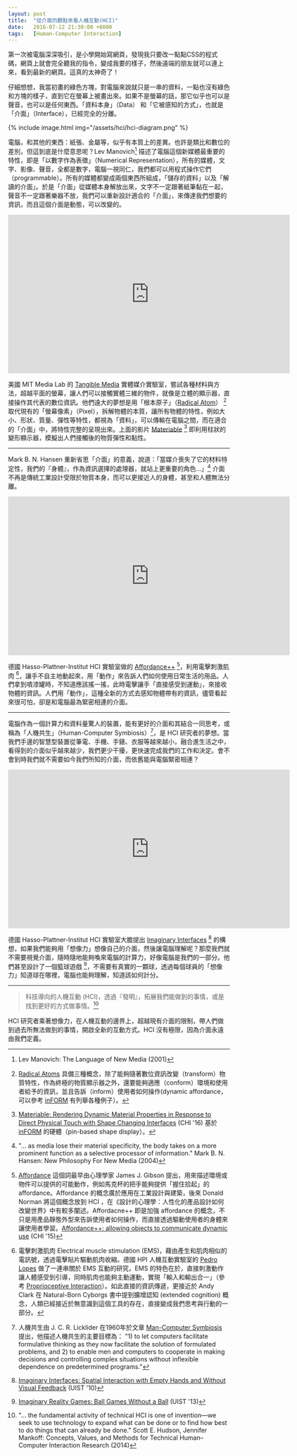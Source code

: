 ```yaml
---
layout: post
title:  "從介面的觀點來看人機互動(HCI)"
date:   2016-07-12 21:30:00 +0800
tags:   [Human-Computer Interaction]
---
```


第一次被電腦深深吸引，是小學開始寫網頁，發現我只要改一點點CSS的程式碼，網頁上就會完全聽我的指令，變成我要的樣子，然後遠端的朋友就可以連上來，看到最新的網頁。這真的太神奇了！

仔細想想，我當初畫的綠色方塊，對電腦來說就只是一串的資料，一點也沒有綠色和方塊的樣子，直到它在螢幕上被畫出來。如果不是螢幕的話，那它似乎也可以是聲音，也可以是任何東西。「資料本身」（Data） 和「它被感知的方式」，也就是「介面」（Interface），已經完全的分離。

{% include image.html
           img="/assets/hci/hci-diagram.png" %}

電腦，和其他的東西：紙張、金屬等，似乎有本質上的差異。也許是類比和數位的差別，但這到底是什麼意思呢？Lev Manovich[^1] 描述了電腦這個新媒體最重要的特性，即是「以數字作為表徵」（Numerical Representation），所有的媒體，文字、影像、聲音，全都是數字，電腦一視同仁，我們都可以用程式操作它們（programmable）。所有的媒體都變成兩個東西所組成，「儲存的資料」以及「解讀的介面」。於是「介面」從媒體本身解放出來，文字不一定跟著紙筆黏在一起，聲音不一定跟著樂器不放，我們可以重新設計適合的「介面」，來傳達我們想要的資訊，而且這個介面是動態，可以改變的。

<div class="video-wrapper">
  <iframe src="https://player.vimeo.com/video/165798784" width="640" height="360" frameborder="0" webkitallowfullscreen mozallowfullscreen allowfullscreen></iframe>
</div>

美國 MIT Media Lab 的 [Tangible Media](http://tangible.media.mit.edu/) 實體媒介實驗室，嘗試各種材料與方法，超越平面的螢幕，讓人們可以接觸實體三維的物件，就像是立體的顯示器，直接操作其代表的數位資訊。他們遠大的夢想是用「根本原子」（[Radical Atom](http://tangible.media.mit.edu/project/radical-atoms/)） [^2] 取代現有的「螢幕像素」（Pixel），拆解物體的本質，讓所有物體的特性，例如大小、形狀、質量、彈性等特性，都視為「資料」，可以傳輸在電腦之間，而在適合的「介面」中，將特性完整的呈現出來。上面的影片 [Materiable](http://tangible.media.mit.edu/project/materiable/) [^3] 即利用柱狀的變形顯示器，模擬出人們接觸後的物質彈性和黏性。

---

Mark B. N. Hansen 重新省思「介面」的意義，說道：「當媒介喪失了它的材料特定性，我們的『身體』，作為資訊選擇的處理器，就站上更重要的角色…」[^4] 介面不再是傳統工業設計受限於物質本身，而可以更接近人的身體，甚至和人體無法分離。

<div class="video-wrapper">
  <iframe width="640" height="360" src="https://www.youtube.com/embed/Gz4dphzBb6I" frameborder="0" allowfullscreen></iframe>
</div>

德國 Hasso-Plattner-Institut HCI 實驗室做的 [Affordance++](https://hpi.de/baudisch/projects/affordance.html) [^5]，利用電擊刺激肌肉 [^6]，讓手不自主地動起來，用「動作」來告訴人們如何使用日常生活的用品。人們拿到噴漆罐時，不知道應該搖一搖，此時電擊讓手「直接感受到運動」，來接收物體的資訊。人們用「動作」，這種全新的方式去感知物體帶有的資訊，儘管看起來很可怕，卻是和電腦最為緊密相連的介面。

---

電腦作為一個計算力和資料量驚人的裝置，能有更好的介面和其結合一同思考，或稱為「人機共生」（Human-Computer Symbiosis）[^7]，是 HCI 研究者的夢想。當我們手邊的智慧型裝置從筆電、手機、手錶、衣服等越來越小，融合進生活之中，看得到的介面似乎越來越少，我們更少干擾，更快速完成我們的工作和決定。會不會到時我們就不需要如今我們所知的介面，而依舊能與電腦緊密相連？

<div class="video-wrapper">
  <iframe width="640" height="360" src="https://www.youtube.com/embed/NNirAkibYGc" frameborder="0" allowfullscreen></iframe>
</div>

德國 Hasso-Plattner-Institut HCI 實驗室大膽提出 [Imaginary Interfaces](https://hpi.de/baudisch/projects/imaginary-interfaces.html) [^8] 的構想，如果我們能夠用「想像力」想像自己的介面，然後讓電腦理解呢？那麼我們就不需要視覺介面，隨時隨地能夠喚來電腦的計算力，好像電腦是我們的一部分。他們甚至設計了一個籃球遊戲 [^9]，不需要有真實的一顆球，透過每個球員的「想像力」知道球在哪裡，電腦也能夠理解，知道該如何計分。

---

> 科技導向的人機互動 (HCI)，透過『發明』，拓展我們能做到的事情，或是找到更好的方式做事情。[^10]

HCI 研究者乘著想像力，在人機互動的邊界上，超越現有介面的限制，帶人們做到過去所無法做到的事情，開啟全新的互動方式。HCI 沒有極限，因為介面永遠由我們定義。

[^1]: Lev Manovich: The Language of New Media (2001)
[^2]: [Radical Atoms](https://tangible.media.mit.edu/project/radical-atoms/) 具備三種概念，除了能夠隨著數位資訊改變（transform）物質特性，作為終極的物質顯示器之外，還要能夠適應（conform）環境和使用者給予的資訊，並且告訴（inform）使用者如何操作(dynamic affordance，可以參考 [inFORM](https://tangible.media.mit.edu/project/inform/) 有列舉各種例子）。
[^3]: [Materiable: Rendering Dynamic Material Properties in Response to Direct Physical Touch with Shape Changing Interfaces](http://tangible.media.mit.edu/project/materiable/) (CHI '16)  基於[inFORM](https://tangible.media.mit.edu/project/inform/) 的硬體（pin-based shape display）。
[^4]: "... as media lose their material specificity, the body takes on a more prominent function as a selective processor of information." Mark B. N. Hansen: New Philosophy For New Media (2004)
[^5]: [Affordance](https://en.wikipedia.org/wiki/Affordance) 這個詞最早由心理學家 James J. Gibson 提出，用來描述環境或物件可以提供的可能動作，例如馬克杯的把手能夠提供「握住拾起」的 affordance。Affordance 的概念廣於應用在工業設計與建築，後來 Donald Norman 將這個概念放到 HCI ，在《設計的心理學：人性化的產品設計如何改變世界》中有較多闡述。Affordacne++ 即是加強 affordance 的概念，不只是用產品靜態外型來告訴使用者如何操作，而直接透過驅動使用者的身體來讓使用者學習。[Affordance++: allowing objects to communicate dynamic use](https://hpi.de/baudisch/projects/affordance.html) (CHI '15)
[^6]: 電擊刺激肌肉 Electrical muscle stimulation (EMS)，藉由產生和肌肉相似的電訊號，透過電擊貼片驅動肌肉收縮。德國 HPI 人機互動實驗室的 [Pedro Lopes](http://plopes.org/) 做了一連串關於 EMS 互動的研究，EMS 的特色在於，直接刺激動作讓人體感受到引導，同時肌肉也能夠主動運動，實現「輸入和輸出合一」（參考 [Proprioceptive Interaction](http://plopes.org/project/proprioceptive-interaction/)）。如此直接的資訊傳遞，更接近於 Andy Clark 在 Natural-Born Cyborgs 書中提到擴增認知 (extended cognition) 概念，人類已經接近於無意識到這個工具的存在，直接變成我們思考與行動的一部分。
[^7]: 人機共生由 J. C. R. Licklider 在1960年於文章 [Man-Computer Symbiosis](https://groups.csail.mit.edu/medg/people/psz/Licklider.html) 提出，他描述人機共生的主要目標為： "1) to let computers facilitate formulative thinking as they now facilitate the solution of formulated problems, and 2) to enable men and computers to cooperate in making decisions and controlling complex situations without inflexible dependence on predetermined programs."
[^8]: [Imaginary Interfaces: Spatial Interaction with Empty Hands and Without Visual Feedback](https://hpi.de/baudisch/projects/imaginary-interfaces.html) (UIST '10)
[^9]: [Imaginary Reality Games: Ball Games Without a Ball](https://hpi.de/baudisch/projects/imaginary-reality-games.html) (UIST '13)
[^10]: "... the fundamental activity of technical HCI is one of invention—we seek to use technology to expand what can be done or to find how best to do things that can already be done." Scott E. Hudson, Jennifer Mankoff: Concepts, Values, and Methods for Technical Human–Computer Interaction Research (2014)
